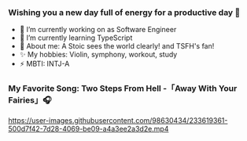 ### Wishing you a new day full of energy for a productive day 👋

- 🔭 I’m currently working on as Software Engineer
- 🌱 I’m currently learning TypeScript
- 💬 About me: A Stoic sees the world clearly! and TSFH's fan!
- ✨ My hobbies: Violin, symphony, workout, study 
- ⚡  MBTI: INTJ-A 

### My Favorite Song: Two Steps From Hell -「Away With Your Fairies」🎧

https://user-images.githubusercontent.com/98630434/233619361-500d7f42-7d28-4069-be09-a4a3ee2a3d2e.mp4


